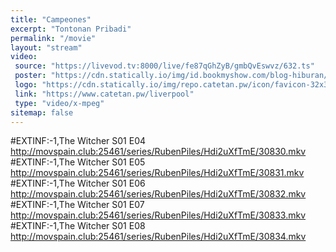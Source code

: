 ```yaml
---
title: "Campeones"
excerpt: "Tontonan Pribadi"
permalink: "/movie"
layout: "stream"
video:
 source: "https://livevod.tv:8000/live/fe87qGhZyB/gmbQvEswvz/632.ts"
 poster: "https://cdn.statically.io/img/id.bookmyshow.com/blog-hiburan/wp-content/uploads/2017/02/sun-plaza-medan-cinemaxx-bioskop-1024x576.jpg?filter=grayscale"
 logo: "https://cdn.statically.io/img/repo.catetan.pw/icon/favicon-32x32.png"
 link: "https://www.catetan.pw/liverpool"
 type: "video/x-mpeg"
sitemap: false
---
```

#EXTINF:-1,The Witcher S01 E04
http://movspain.club:25461/series/RubenPiles/Hdi2uXfTmE/30830.mkv
#EXTINF:-1,The Witcher S01 E05
http://movspain.club:25461/series/RubenPiles/Hdi2uXfTmE/30831.mkv
#EXTINF:-1,The Witcher S01 E06
http://movspain.club:25461/series/RubenPiles/Hdi2uXfTmE/30832.mkv
#EXTINF:-1,The Witcher S01 E07
http://movspain.club:25461/series/RubenPiles/Hdi2uXfTmE/30833.mkv
#EXTINF:-1,The Witcher S01 E08
http://movspain.club:25461/series/RubenPiles/Hdi2uXfTmE/30834.mkv
